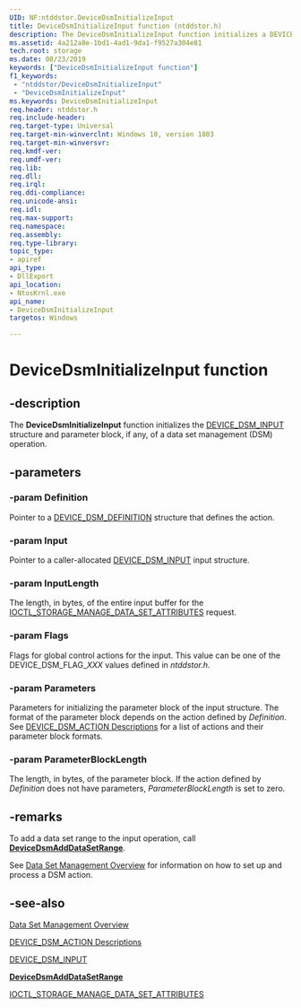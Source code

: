 ```yaml
---
UID: NF:ntddstor.DeviceDsmInitializeInput
title: DeviceDsmInitializeInput function (ntddstor.h)
description: The DeviceDsmInitializeInput function initializes a DEVICE_DSM_INPUT structure.
ms.assetid: 4a212a8e-1bd1-4ad1-9da1-f9527a304e81
tech.root: storage
ms.date: 08/23/2019
keywords: ["DeviceDsmInitializeInput function"]
f1_keywords:
 - "ntddstor/DeviceDsmInitializeInput"
 - "DeviceDsmInitializeInput"
ms.keywords: DeviceDsmInitializeInput
req.header: ntddstor.h
req.include-header:
req.target-type: Universal
req.target-min-winverclnt: Windows 10, version 1803
req.target-min-winversvr:
req.kmdf-ver:
req.umdf-ver:
req.lib:
req.dll:
req.irql: 
req.ddi-compliance:
req.unicode-ansi:
req.idl:
req.max-support:
req.namespace:
req.assembly:
req.type-library: 
topic_type: 
- apiref
api_type: 
- DllExport
api_location: 
- NtosKrnl.exe
api_name: 
- DeviceDsmInitializeInput
targetos: Windows

---
```


# DeviceDsmInitializeInput function

## -description

The **DeviceDsmInitializeInput** function initializes the [DEVICE_DSM_INPUT](ns-ntddstor-_device_manage_data_set_attributes.md) structure and parameter block, if any, of a data set management (DSM) operation.

## -parameters

### -param Definition

Pointer to a [DEVICE_DSM_DEFINITION](ns-ntddstor-_device_dsm_definition.md) structure that defines the action.

### -param Input

Pointer to a caller-allocated [DEVICE_DSM_INPUT](ns-ntddstor-_device_manage_data_set_attributes.md) input structure.

### -param InputLength

The length, in bytes, of the entire input buffer for the [IOCTL_STORAGE_MANAGE_DATA_SET_ATTRIBUTES](https://docs.microsoft.com/windows-hardware/drivers/ddi/ntddstor/ni-ntddstor-ioctl_storage_manage_data_set_attributes) request.

### -param Flags

Flags for global control actions for the input. This value can be one of the DEVICE_DSM_FLAG_*XXX* values defined in *ntddstor.h*.

### -param Parameters

Parameters for initializing the parameter block of the input structure. The format of the parameter block depends on the action defined by *Definition*. See [DEVICE_DSM_ACTION Descriptions](https://docs.microsoft.com/windows-hardware/drivers/storage/device-dsm-action-descriptions) for a list of actions and their parameter block formats.

### -param ParameterBlockLength

The length, in bytes, of the parameter block. If the action defined by *Definition* does not have parameters, *ParameterBlockLength* is set to zero.

## -remarks

To add a data set range to the input operation, call [**DeviceDsmAddDataSetRange**](nf-ntddstor-devicedsmadddatasetrange.md).

See [Data Set Management Overview](https://docs.microsoft.com/windows-hardware/drivers/storage/data-set-management-overview) for information on how to set up and process a DSM action.

## -see-also

[Data Set Management Overview](https://docs.microsoft.com/windows-hardware/drivers/storage/data-set-management-overview)

[DEVICE_DSM_ACTION Descriptions](https://docs.microsoft.com/windows-hardware/drivers/storage/device-dsm-action-descriptions)

[DEVICE_DSM_INPUT](ns-ntddstor-_device_manage_data_set_attributes.md)

[**DeviceDsmAddDataSetRange**](nf-ntddstor-devicedsmadddatasetrange.md)

[IOCTL_STORAGE_MANAGE_DATA_SET_ATTRIBUTES](https://docs.microsoft.com/windows-hardware/drivers/ddi/ntddstor/ni-ntddstor-ioctl_storage_manage_data_set_attributes)
